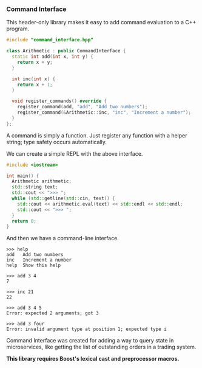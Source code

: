 ### Command Interface

This header-only library makes it easy to add command evaluation to a C++ program.

```cpp
#include "command_interface.hpp"

class Arithmetic : public CommandInterface {
  static int add(int x, int y) {
    return x + y;
  }

  int inc(int x) {
    return x + 1;
  }

  void register_commands() override {
    register_command(add, "add", "Add two numbers");
    register_command(&Arithmetic::inc, "inc", "Increment a number");
  }
};
```

A command is simply a function. Just register any function with a helper string; type safety occurs automatically.

We can create a simple REPL with the above interface.

```cpp
#include <iostream>

int main() {
  Arithmetic arithmetic;
  std::string text;
  std::cout << ">>> ";
  while (std::getline(std::cin, text)) {
    std::cout << arithmetic.eval(text) << std::endl << std::endl;
    std::cout << ">>> ";
  }
  return 0;
}
```

And then we have a command-line interface.

```
>>> help
add   Add two numbers
inc   Increment a number
help  Show this help

>>> add 3 4
7

>>> inc 21
22

>>> add 3 4 5
Error: expected 2 arguments; got 3

>>> add 3 four
Error: invalid argument type at position 1; expected type i

```

Command Interface was created for adding a way to query state in microservices, like getting the list of outstanding orders in a trading system.

**This library requires Boost's lexical cast and preprocessor macros.**
